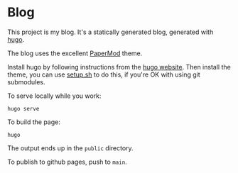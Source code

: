 Blog
==

This project is my blog. It's a statically generated blog, generated with
[hugo](https://gohugo.io/).

The blog uses the excellent [PaperMod](https://github.com/adityatelange/hugo-PaperMod) theme.

Install hugo by following instructions from the [hugo website](https://gohugo.io/getting-started/installing/). Then
install the theme, you can use [setup.sh](/setup.sh) to do this, if you're OK with using git submodules.



To serve locally while you work:

``` shell
hugo serve
```

To build the page:

``` shell
hugo
```

The output ends up in the `public` directory.

To publish to github pages, push to `main`.
